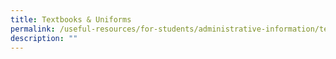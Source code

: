 ```yaml
---
title: Textbooks & Uniforms
permalink: /useful-resources/for-students/administrative-information/textbooks-n-uniforms/
description: ""
---
```

